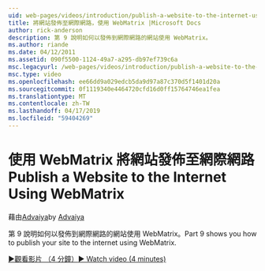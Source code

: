 ```yaml
---
uid: web-pages/videos/introduction/publish-a-website-to-the-internet-using-webmatrix
title: 將網站發佈至網際網路，使用 WebMatrix |Microsoft Docs
author: rick-anderson
description: 第 9 說明如何以發佈到網際網路的網站使用 WebMatrix。
ms.author: riande
ms.date: 04/12/2011
ms.assetid: 090f5500-1124-49a7-a295-db97ef739c6a
msc.legacyurl: /web-pages/videos/introduction/publish-a-website-to-the-internet-using-webmatrix
msc.type: video
ms.openlocfilehash: ee66dd9a029edcb5da9d97a87c370d5f1401d20a
ms.sourcegitcommit: 0f1119340e4464720cfd16d0ff15764746ea1fea
ms.translationtype: MT
ms.contentlocale: zh-TW
ms.lasthandoff: 04/17/2019
ms.locfileid: "59404269"
---
```

# <a name="publish-a-website-to-the-internet-using-webmatrix"></a><span data-ttu-id="97bc5-103">使用 WebMatrix 將網站發佈至網際網路</span><span class="sxs-lookup"><span data-stu-id="97bc5-103">Publish a Website to the Internet Using WebMatrix</span></span>

<span data-ttu-id="97bc5-104">藉由[Advaiya](https://twitter.com/Advaiyasolns)</span><span class="sxs-lookup"><span data-stu-id="97bc5-104">by [Advaiya](https://twitter.com/Advaiyasolns)</span></span>

<span data-ttu-id="97bc5-105">第 9 說明如何以發佈到網際網路的網站使用 WebMatrix。</span><span class="sxs-lookup"><span data-stu-id="97bc5-105">Part 9 shows you how to publish your site to the internet using WebMatrix.</span></span>

[<span data-ttu-id="97bc5-106">&#9654;觀看影片 （4 分鐘）</span><span class="sxs-lookup"><span data-stu-id="97bc5-106">&#9654; Watch video (4 minutes)</span></span>](https://channel9.msdn.com/Blogs/ASP-NET-Site-Videos/publish-a-website-to-the-internet-using-webmatrix)
